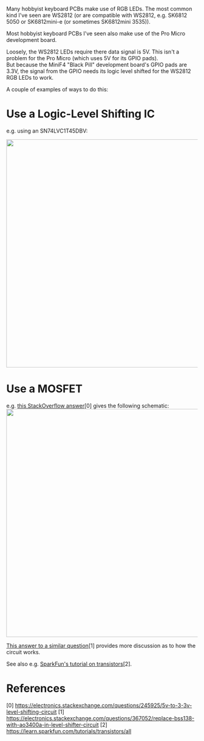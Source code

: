 Many hobbyist keyboard PCBs make use of RGB LEDs.
The most common kind I've seen are WS2812 (or are compatible
with WS2812, e.g. SK6812 5050 or SK6812mini-e
(or sometimes SK6812mini 3535)).

Most hobbyist keyboard PCBs I've seen also make use of
the Pro Micro development board.

Loosely, the WS2812 LEDs require there data signal is 5V.
This isn't a problem for the Pro Micro (which uses 5V for its
GPIO pads).  
But because the MiniF4 "Black Pill" development board's GPIO
pads are 3.3V, the signal from the GPIO needs its logic level shifted
for the WS2812 RGB LEDs to work.

A couple of examples of ways to do this:

# Use a Logic-Level Shifting IC

e.g. using an SN74LVC1T45DBV:

<img width=600 src="https://raw.githubusercontent.com/rgoulter/keyboard-labs/master/docs/images/logic-level-shifting-using-sn74lvc1t45dbv.svg" />

# Use a MOSFET

e.g. [this StackOverflow answer](https://electronics.stackexchange.com/questions/245925/5v-to-3-3v-level-shifting-circuit)[0] gives the following schematic:
<img width=600 src="https://raw.githubusercontent.com/rgoulter/keyboard-labs/master/docs/images/logic-level-shifting-3v3-to-5v-using-fet.svg" />

[This answer to a similar
question](https://electronics.stackexchange.com/questions/367052/replace-bss138-with-ao3400a-in-level-shifter-circuit)[1]
provides more discussion as to how the circuit works.

See also e.g. [SparkFun's tutorial on transistors](https://learn.sparkfun.com/tutorials/transistors/all)[2].

# References

[0] https://electronics.stackexchange.com/questions/245925/5v-to-3-3v-level-shifting-circuit
[1] https://electronics.stackexchange.com/questions/367052/replace-bss138-with-ao3400a-in-level-shifter-circuit
[2] https://learn.sparkfun.com/tutorials/transistors/all
